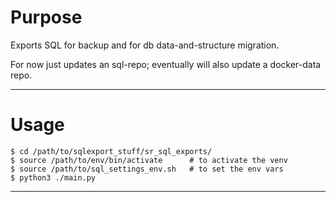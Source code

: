 # Purpose

Exports SQL for backup and for db data-and-structure migration.

For now just updates an sql-repo; eventually will also update a docker-data repo.

---

# Usage

```
$ cd /path/to/sqlexport_stuff/sr_sql_exports/
$ source /path/to/env/bin/activate      # to activate the venv
$ source /path/to/sql_settings_env.sh   # to set the env vars
$ python3 ./main.py
```

---